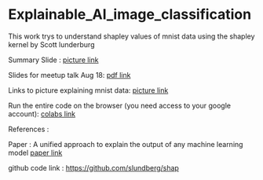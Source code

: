 # Explainable_AI_image_classification

This work trys to understand shapley values of mnist data using the shapley kernel by Scott lunderburg

Summary Slide :
[picture link](./Summary.png)

Slides for meetup talk Aug 18:
[pdf link](./presentation/Meetup_slides.pdf)

Links to picture explaining mnist data: 
[picture link](./Visual.png)

Run the entire code on the browser (you need access to your google account):
[colabs link](https://colab.research.google.com/github/leexa90/Explainable_AI_image_classification/blob/master/colabs_script.ipynb)

References :

Paper : A unified approach to explain the output of any machine learning model
[paper link](./presentation/7062-a-unified-approach-to-interpreting-model-predictions.pdf)

github code link : https://github.com/slundberg/shap
